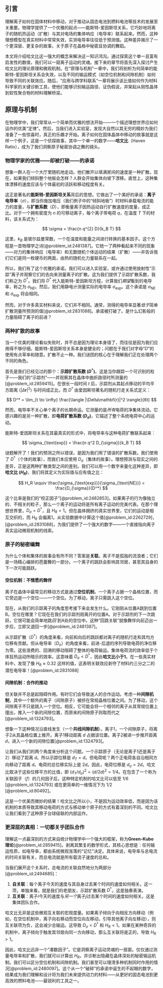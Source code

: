 ## 引言
理解离子如何在固体材料中移动，对于推动从固态电池到燃料电池等技术的发展至关重要。物理学提供了一个优雅的起点——能斯特-爱因斯坦关系，它巧妙地将离子的随机热运动（扩散）与其对电场的集体响应（电导率）联系起来。然而，这种理想模型在真实材料中常常失效，实测电导率往往低于预测值。这种差异揭示了一个更深层、更复杂的故事，关于原子在晶格中秘密且协调的舞蹈。

本文将介绍哈文比这一强大的概念来解决这一知识鸿沟。通过探索这个单一且富有启发性的数值，我们可以一窥离子运动的灵魂。接下来的章节将首先深入探讨产生哈文比的理论原理和微观机制。在“原理与机制”一章中，我们将剖析为何简单的能斯特-爱因斯坦关系会失效，以及不同的输运模式（如空位机制和间隙机制）如何导致不同的关联效应。随后，“应用与跨学科联系”一章将展示该比值如何作为材料科学家的关键诊断工具，使他们能够识别输运路径、证伪假说，并架起从刚性晶体到软性聚合物的材料理解桥梁。

## 原理与机制

在物理学中，我们常常从一个简单而优雅的想法开始——一个描述理想世界应如何运作的优美“定律”。然后，当我们进入实验室，发现大自然以其无穷的精妙为我们准备了一些惊喜时，真正的乐趣才开始。离子如何在固体晶体中移动的故事就是这样一个例子，这是一个侦探故事，其中一个单一的数字——**哈文比**（Haven Ratio），成为了我们洞察原子秘密协调之舞的镜头。

### 物理学家的优雅——却被打破——的承诺

想象一群人在一个大厅里随机地走动。他们散开以填满房间的速度是一种扩散。现在，如果我们倾斜整个地板会怎样？人群会开始集体向坡下漂移。直觉上，这种集体漂移的速度应该与个体最初的活跃和移动程度有关。

这正是著名的**能斯特-爱因斯坦关系**背后的思想。它做出了一个美好的承诺：**离子电导率**（$\sigma$），即当你施加电压（我们例子中的“倾斜地板”）时材料承载电流的能力的度量，与**扩散系数**（$D$），即衡量离子因热运动自行扩散速度的度量，成正比。对于一个拥有密度为 $n$ 的可移动离子，每个离子带电荷 $q$，在温度 $T$ 下的材料，该关系式为：

$$
\sigma = \frac{n q^{2} D}{k_B T}
$$

这里，$k_B$ 是玻尔兹曼常数，一个在温度和能量之间进行转换的基本因子。这个方程是一首物理学之诗[@problem_id:2481387]。它统一了两种看起来不同的现象——对力的集体响应（电导率）和无数随机个体运动的结果（扩散）——并告诉我们它们是同一枚硬币的两面，由热的随机化力量联系在一起。

所以，我们有了这个优雅的承诺。我们可以进入实验室，或许通过使用放射性“示踪”离子并观察它们的去向来测量离子的扩散。这为我们提供了示踪扩散系数，我们称之为 $D^*$。我们将 $D^*$ 代入能斯特-爱因斯坦方程，计算我们*期望*看到的电导率，称之为 $\sigma_{\text{NE}}$。然后，我们用静电计测量实际的电导率 $\sigma_{\text{exp}}$。这个承诺是 $\sigma_{\text{NE}}$ 和 $\sigma_{\text{exp}}$ 将会相同。

然而，对于许多真实材料来说，它们并不相同。通常，测得的电导率显著*低于*简单扩散测量所预测的值[@problem_id:2831088]。承诺被打破了。是什么幻影般的力量阻碍了离子的前进？

### 两种扩散的故事

当一个优美的理论看似失败时，并不总是因为理论本身错了，而往往是因为我们应用得不够仔细。能斯特-爱因斯坦关系本身是健全的；问题在于我们对字母“$D$”的使用有点草率和随意。扩散不止一种。我们谜团的核心在于理解我们正在处理两个不同的角色。

首先是我们已经见过的那个：**示踪扩散系数 ($D^*$)**。这是当你跟踪一个可识别的粒子——我们的“示踪剂”——并观察其在晶体中曲折路径时所测量的[@problem_id:2859415]。在很长一段时间 $t$ 后，示踪剂从其起点移动的平均平方距离 $\langle |\Delta\mathbf{r}|^2 \rangle$ 与时间成正比，而 $D^*$ 由爱因斯坦著名的随机行走关系式定义：

$$
D^* = \lim_{t \to \infty} \frac{\langle |\Delta\mathbf{r}|^2 \rangle}{6t}
$$

然而，电导率不关心单个离子的长期命运。它测量的是*所有*电荷的净集体流动。它感兴趣的是另一种扩散，即**电荷扩散系数 ($D_\sigma$)**，它描述了整个系统电荷中心的运动。

能斯特-爱因斯坦关系在其最真实的形式中，将电导率与这种电荷扩散联系起来：

$$
\sigma_{\text{exp}} = \frac{n q^2 D_{\sigma}}{k_B T}
$$

谜题解开了！我们的预测之所以错误，是因为我们用了错误的扩散系数。我们使用了 $D^*$（个体的故事），而我们本应使用 $D_\sigma$（集体的故事）。理想预测与现实之间的差异，正是这两种扩散类型之间的差别。我们可以用一个数字来量化这种差异，即**哈文比 ($H_R$)**，我们将其定义为实际值与应有值之比：

$$
H_R \equiv \frac{\sigma_{\text{exp}}}{\sigma_{\text{NE}}} = \frac{D_{\sigma}}{D^*}
$$

这个比率是我们的“校正因子”[@problem_id:2482853]。如果离子的行为像独立的、不相关的粒子，那么一个离子的运动将是所有离子运动的完美代表。在那个理想世界里，$D_\sigma = D^*$，且 $H_R = 1$。但在晶体拥挤的真实世界里，它们的运动是相互交织的，而 $H_R$ 会偏离1。从实验数据中计算这个值[@problem_id:2262729]，[@problem_id:2831088]，为我们提供了一个强大的数字——一个直接指向离子真实运动微观机制的线索。

### 原子的秘密编舞

为什么个体和集体的故事会有所不同？答案是**关联**。离子不是孤独的流浪者；它们是一场精心编排的芭蕾舞的一部分。一个离子的跳跃会影响其邻居，甚至其自身的下一次可能跳跃。

#### 空位机制：不情愿的舞伴

离子在晶体中最常见的移动方式是通过**空位机制**。一个离子占据一个晶格位置，而它旁边是一个空位——一个空位。为了移动，离子只需跳入这个空位。

现在，从我们的示踪离子的角度思考接下来会发生什么。它刚刚从位置A跳到位置B。空位在哪里？它现在在我们的示踪剂刚离开的位置A。对于示踪剂的下一次跳跃，它很可能会简单地跳*回* 到A处的空位中。这种“回跳关联”就像舞伴向前迈出一步后，立即又退回一步[@problem_id:2481387]。

从示踪扩散（$D^*$）的角度来看，向前和向后的跳跃都对离子的随机行走和其均方位移有贡献。但从电导率（$D_\sigma$）的角度来看，前进-后退的序列导致电荷的净位移为零。这些浪费的、回溯的移动阻碍了整体的电荷输运。集体电荷流的效率低于个体狂热运动所暗示的效率。这意味着 $D_\sigma \lt D^*$，因此**哈文比小于1**。在一些真实材料中，发现了像 $H_R \approx 0.32$ 这样的值，这表明关联效应剥夺了材料约三分之二的潜在电导率！[@problem_id:2831088]

#### 间隙机制：合作的推动

但关联并不总是起阻碍作用。有时它们会导致迷人的合作运动。考虑一种**间隙机制**，其中一个额外的离子（间隙原子）被挤在常规晶格位置之间。为了移动，这个间隙离子不只是跳入一个空位。相反，它可能会将一个相邻的离子从其常规位置上撞出，推入一个新的间隙位置，而原来的间隙原子则取而代之[@problem_id:1324793]。

想象一下这种情况沿直线发生（一个**共线间隙机制**）。离子1，一个间隙原子，将离子2从其晶格位置上推开。离子1移动距离 $d$ 占据该位置。离子2被进一步推开距离 $d$，进入一个新的间隙位置[@problem_id:1324793]。

让我们从我们的两个角度来分析这个问题。一个示踪原子（无论是离子1还是离子2）移动了距离 $d$。所以示踪位移是 $d_T = d$。但电荷呢？两个正电荷各自沿相同方向移动了距离 $d$。电荷的总位移实际上是 $2d$。因此，电荷位移是 $d_\sigma = 2d$。哈文比取决于这些位移平方的比值，即 $(d_T/d_\sigma)^2 = (d/2d)^2 = 1/4$。在包含了一个称为关联因子（$f$）的几何因子后，这种特定机制的哈文比可以低至 $1/6$ [@problem_id:1324793] 或在更简单的一维情况下为 $1/2$ [@problem_id:80492]。

这是一个优美而微妙的结果！哈文比之所以小，不是因为运动效率低，而是因为该机制的本质导致其移动电荷的方式与移动单个原子的方式有着深刻的不同。哈文比让我们看到了这种原子台球级联的内部运作。

### 更深层的真相：一切都关乎团队合作

理解这一点最深刻的方式来自统计物理学中一个强大的框架，称为**Green-Kubo 理论**[@problem_id:2859415]。剥离其繁复的数学形式，其核心思想是：任何输运性质，如电导率，都由系统微观涨落的“记忆”决定。具体来说，电导率与总电流的时间关联有关，而总电流就是所有载流子速度的总和。

当我们展开这个关系时，总电流的关联自然地分为两部分[@problem_id:2494685]：
1.  **自关联**：每个离子今天的速度与其自身过去某个时间的速度如何相关。这一项，单独来看，就是我们的老朋友，示踪扩散系数 $D^*$。这是独奏表演。
2.  **互关联**：离子*i*今天的速度与*另一个*离子*j*过去某个时间的速度如何相关。这是集体团队合作。

哈文比无非是这些微观互关联的宏观度量。如果离子倾向于向相反方向移动（例如，在空位机制中，离子向右移动而空位向左移动，引导其他离子向左移动），则互关联项为负，这会减少总输运。这导致 $D_\sigma \lt D^*$ 和 $H_R \lt 1$。如果在某种奇异的机制中，离子倾向于触发其邻居向同一方向移动，那么互关联将是正的，导致 $H_R > 1$。

因此，哈文比远非一个“凑数因子”。它是洞察离子运动灵魂的一扇窗。仅仅通过测量电导率和扩散，我们就可以计算出 $H_R$，并诊断出隐藏在晶体深处的秘密输运机制。我们可以区分空位机制和间隙机制。我们甚至可以理清多种机制同时作用的情况[@problem_id:2480097]。这个从一个“破碎”的承诺中诞生的不起眼的数字，结果成为我们理解和设计将为我们未来提供动力的材料——从更好的固态电池到更高效的燃料电池——最锐利的工具之一。

